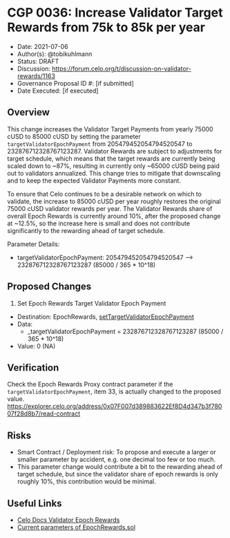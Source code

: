 # CGP 0036: Increase Validator Target Rewards from 75k to 85k per year

- Date: 2021-07-06
- Author(s): @tobikuhlmann
- Status: DRAFT
- Discussion: https://forum.celo.org/t/discussion-on-validator-rewards/1163
- Governance Proposal ID #: [if submitted]
- Date Executed: [if executed]

## Overview

This change increases the Validator Target Payments from yearly 75000 cUSD to 85000 cUSD by setting the parameter `targetValidatorEpochPayment` from 205479452054794520547 to 232876712328767123287. Validator Rewards are subject to adjustments for target schedule, which means that the target rewards are currently being scaled down to ~87%, resulting in currently only ~65000 cUSD being paid out to validators annualized. This change tries to mitigate that downscaling and to keep the expected Validator Payments more constant. 

To ensure that Celo continues to be a desirable network on which to validate, the increase to 85000 cUSD per year roughly restores the original 75000 cUSD validator rewards per year. The Validator Rewards share of overall Epoch Rewards is currently around 10%, after the proposed change at ~12.5%, so the increase here is small and does not contribute significantly to the rewarding ahead of target schedule.

Parameter Details:

- targetValidatorEpochPayment: 205479452054794520547 --> 232876712328767123287  (85000 / 365 * 10^18)

## Proposed Changes

1. Set Epoch Rewards Target Validator Epoch Payment
  - Destination: EpochRewards, [setTargetValidatorEpochPayment](https://github.com/celo-org/celo-monorepo/blob/master/packages/protocol/contracts/governance/EpochRewards.sol#L249)
  - Data: 
    - _targetValidatorEpochPayment = 232876712328767123287 (85000 / 365 * 10^18)
  - Value: 0 (NA)


## Verification

Check the Epoch Rewards Proxy contract parameter if the `targetValidatorEpochPayment`, item 33, is actually changed to the proposed value. 
https://explorer.celo.org/address/0x07F007d389883622Ef8D4d347b3f78007f28d8b7/read-contract


## Risks
- Smart Contract / Deployment risk: To propose and execute a larger or smaller parameter by accident, e.g. one decimal too few or too much.
- This parameter change would contribute a bit to the rewarding ahead of target schedule, but since the validator share of epoch rewards is only roughly 10%, this contribution would be minimal. 


## Useful Links
* [Celo Docs Validator Epoch Rewards](https://docs.celo.org/celo-codebase/protocol/proof-of-stake/epoch-rewards/validator-rewards)
* [Current parameters of EpochRewards.sol](https://explorer.celo.org/address/0x07F007d389883622Ef8D4d347b3f78007f28d8b7/read-contract)
